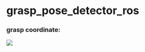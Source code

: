 # grasp_pose_detector_ros

### grasp coordinate:

![](/home/sdhm/catkin_ws/src/gpd_ros/readme/hand_frame.png)